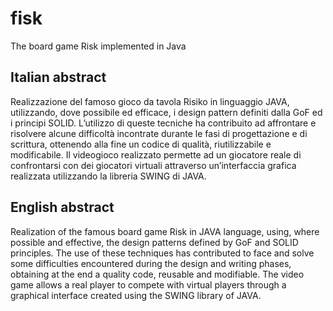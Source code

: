 # fisk
The board game Risk implemented in Java

## Italian abstract
Realizzazione del famoso gioco da tavola Risiko in linguaggio JAVA, utilizzando, dove possibile ed efficace, i design pattern definiti dalla GoF ed i principi SOLID.
L’utilizzo di queste tecniche ha contribuito ad affrontare e risolvere alcune difficoltà incontrate durante le fasi di progettazione e di scrittura, ottenendo alla fine un codice di qualità, riutilizzabile e modificabile.
Il videogioco realizzato permette ad un giocatore reale di confrontarsi con dei giocatori
virtuali attraverso un’interfaccia grafica realizzata utilizzando la libreria SWING di JAVA.


## English abstract
Realization of the famous board game Risk in JAVA language, using, where possible and effective, the design patterns defined by GoF and SOLID principles. 
The use of these techniques has contributed to face and solve some difficulties encountered during the design and writing phases, obtaining at the end a quality code, reusable and modifiable.
The video game allows a real player to compete with virtual players through a graphical interface created using the SWING library of JAVA.
